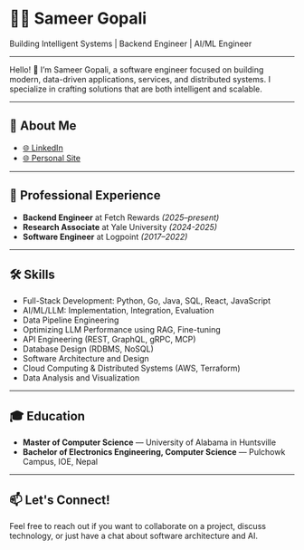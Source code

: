 # 👨‍💻 Sameer Gopali

Building Intelligent Systems | Backend Engineer | AI/ML Engineer

---

Hello! 👋 I’m Sameer Gopali, a software engineer focused on building modern, data-driven applications, services, and distributed systems. I specialize in crafting solutions that are both intelligent and scalable.


---

## 🚀 About Me

- [🌐 LinkedIn](https://linkedin.com/in/sameergopali)  
- [🌐 Personal Site](https://sameergopali.github.io/)  

---

## 💼 Professional Experience

- **Backend Engineer** at Fetch Rewards _(2025–present)_
- **Research Associate** at Yale University _(2024-2025)_
- **Software Engineer** at Logpoint _(2017–2022)_

---

## 🛠 Skills

- Full-Stack Development: Python, Go, Java, SQL, React, JavaScript
- AI/ML/LLM: Implementation, Integration, Evaluation
- Data Pipeline Engineering
- Optimizing LLM Performance using RAG, Fine-tuning
- API Engineering (REST, GraphQL, gRPC, MCP)
- Database Design (RDBMS, NoSQL)
- Software Architecture and Design
- Cloud Computing & Distributed Systems (AWS, Terraform)
- Data Analysis and Visualization

---

## 🎓 Education

- **Master of Computer Science** — University of Alabama in Huntsville
- **Bachelor of Electronics Engineering, Computer Science** — Pulchowk Campus, IOE, Nepal

---

## 📫 Let's Connect!

Feel free to reach out if you want to collaborate on a project, discuss technology, or just have a chat about software architecture and AI.
